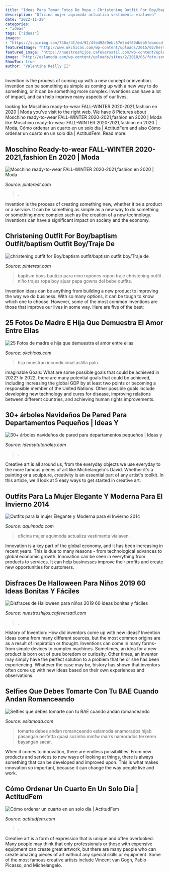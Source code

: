 ```yaml
---
title: "Ideas Para Tomar Fotos De Ropa : Christening Outfit For Boy/baptism Outfit/baptism Outfit Boy/traje De"
description: "Oficina mujer aquimoda actualiza vestimenta vialaven"
date: "2022-11-29"
categories:
- "ideas"
tags: ["ideas"]
images:
- "https://i.pinimg.com/736x/4f/ed/92/4fed92d9ebc57e5b4f69dbeb5fdaeccd--baptism-outfits-for-boys-baptism-centerpieces.jpg"
featuredImage: "http://www.okchicas.com/wp-content/uploads/2015/02/hermosas-fotos-madre-e-hija-2.jpg"
featured_image: "https://nuestroshijos.cafeversatil.com/wp-content/uploads/2016/11/005-53.jpg"
image: "http://eslamoda.com/wp-content/uploads/sites/2/2018/05/foto-sombra-novios-selfie.jpg"
ShowToc: true
author: "Valentina Reilly II"
---
```



Invention is the process of coming up with a new concept or invention. Invention can be something as simple as coming up with a new way to do something, or it can be something more complex. Inventions can have a lot of impact, and can help improve many aspects of our lives.

	

		
looking for Moschino ready-to-wear FALL-WINTER 2020-2021,fashion en 2020 | Moda you've visit to the right web. We have 8 Pictures about Moschino ready-to-wear FALL-WINTER 2020-2021,fashion en 2020 | Moda like Moschino ready-to-wear FALL-WINTER 2020-2021,fashion en 2020 | Moda, Cómo ordenar un cuarto en un solo día | ActitudFem and also Cómo ordenar un cuarto en un solo día | ActitudFem. Read more:
		
    
## Moschino Ready-to-wear FALL-WINTER 2020-2021,fashion En 2020 | Moda

<img loading=lazy src="https://i.pinimg.com/736x/66/3a/be/663abe8e07700a530036263834bd8085.jpg" onerror="this.onerror=null;this.src='https://tse4.mm.bing.net/th?id=OIP.F6wfKUXV6zKalWsvD0GhJwHaLH&amp;pid=15.1';" alt="Moschino ready-to-wear FALL-WINTER 2020-2021,fashion en 2020 | Moda">

_Source: pinterest.com_

>. 

	

Invention is the process of creating something new, whether it be a product or a service. It can be something as simple as a new way to do something or something more complex such as the creation of a new technology. Inventions can have a significant impact on society and the economy.

    
## Christening Outfit For Boy/baptism Outfit/baptism Outfit Boy/Traje De

<img loading=lazy src="https://i.pinimg.com/736x/4f/ed/92/4fed92d9ebc57e5b4f69dbeb5fdaeccd--baptism-outfits-for-boys-baptism-centerpieces.jpg" onerror="this.onerror=null;this.src='https://tse4.mm.bing.net/th?id=OIP.bUG1fZToKfGfrhwW-ahAxwHaJ4&amp;pid=15.1';" alt="christening outfit for Boy/baptism outfit/baptism outfit boy/Traje de">

_Source: pinterest.com_

>baptism boys bautizo para nino ropones ropon traje christening outfit niño trajes ropa boy ajuar papa gowns del bebe outfits. 

	

Invention ideas can be anything from building a new product to improving the way we do business. With so many options, it can be tough to know which one to choose. However, some of the most common inventions are those that improve our lives in some way. Here are five of the best: 

    
## 25 Fotos De Madre E Hija Que Demuestra El Amor Entre Ellas

<img loading=lazy src="http://www.okchicas.com/wp-content/uploads/2015/02/hermosas-fotos-madre-e-hija-2.jpg" onerror="this.onerror=null;this.src='https://tse4.mm.bing.net/th?id=OIP.5p_FVHdH64Tes2HoDYmf8wHaLO&amp;pid=15.1';" alt="25 Fotos de madre e hija que demuestra el amor entre ellas">

_Source: okchicas.com_

>hija muestran incondicional astilla palo. 

	

imaginable Goals: What are some possible goals that could be achieved in 2022?
In 2022, there are many potential goals that could be achieved, including increasing the global GDP by at least two points or becoming a responsible member of the United Nations. Other possible goals include developing new technology and cures for disease, improving relations between different countries, and achieving human rights improvements.

    
## 30+ árboles Navideños De Pared Para Departamentos Pequeños | Ideas Y

<img loading=lazy src="https://ideasytutoriales.com/wp-content/uploads/2018/11/Arbol-de-Navidad-para-Pared-09.jpg" onerror="this.onerror=null;this.src='https://tse1.mm.bing.net/th?id=OIP.CRhI8CU9oSxAcWaNfZOP7gHaJ4&amp;pid=15.1';" alt="30+ árboles navideños de pared para departamentos pequeños | Ideas y">

_Source: ideasytutoriales.com_

>. 

	

Creative art is all around us, from the everyday objects we use everyday to the more famous pieces of art like Michelangelo's David. Whether it's a painting or a sculpture, creativity is an essential part of any artist's toolkit. In this article, we'll look at 5 easy ways to get started in creative art.

    
## Outfits Para La Mujer Elegante Y Moderna Para El Invierno 2014

<img loading=lazy src="https://www.aquimoda.com/wp-content/uploads/2014/12/outfits-elegantes-invierno-7.jpg" onerror="this.onerror=null;this.src='https://tse2.mm.bing.net/th?id=OIP.HL2aSGv7IPWsSValWJBH6gHaK2&amp;pid=15.1';" alt="Outfits para la mujer Elegante y Moderna para el Invierno 2014">

_Source: aquimoda.com_

>oficina mujer aquimoda actualiza vestimenta vialaven. 

	

Innovation is a key part of the global economy, and it has been increasing in recent years. This is due to many reasons - from technological advances to global economic growth. Innovation can be seen in everything from products to services. It can help businesses improve their profits and create new opportunities for customers.

    
## Disfraces De Halloween Para Niños 2019 60 Ideas Bonitas Y Fáciles

<img loading=lazy src="https://nuestroshijos.cafeversatil.com/wp-content/uploads/2016/11/005-53.jpg" onerror="this.onerror=null;this.src='https://tse3.mm.bing.net/th?id=OIP.cv6iZgNQa7ox30C9dX391QHaJ4&amp;pid=15.1';" alt="Disfraces de Halloween para niños 2019 60 ideas bonitas y fáciles">

_Source: nuestroshijos.cafeversatil.com_

>. 

	

History of Invention: How did inventors come up with new ideas?
Invention ideas come from many different sources, but the most common origins are as a result of inspiration or thought. Inventions can come in many forms- from simple devices to complex machines. Sometimes, an idea for a new product is born out of pure boredom or curiosity. Other times, an inventor may simply have the perfect solution to a problem that he or she has been experiencing. Whatever the case may be, history has shown that inventors often come up with new ideas based on their own experiences and observations.

    
## Selfies Que Debes Tomarte Con Tu BAE Cuando Andan Romanceando

<img loading=lazy src="http://eslamoda.com/wp-content/uploads/sites/2/2018/05/foto-sombra-novios-selfie.jpg" onerror="this.onerror=null;this.src='https://tse2.mm.bing.net/th?id=OIP.JB1gJE-lXUKGVN_aGMLnBQHaNJ&amp;pid=15.1';" alt="Selfies que debes tomarte con tu BAE cuando andan romanceando">

_Source: eslamoda.com_

>tomarte debes andan romanceando eslamoda enamorados hijab pasangan perfetta quasi sozinha mmfw marrs namorados terkeren bayangan sacar. 

	

When it comes to innovation, there are endless possibilities. From new products and services to new ways of looking at things, there is always something that can be developed and improved upon. This is what makes innovation so important, because it can change the way people live and work.

    
## Cómo Ordenar Un Cuarto En Un Solo Día | ActitudFem

<img loading=lazy src="https://cdn2.actitudfem.com/media/files/como-organizar-una-recamara.jpg" onerror="this.onerror=null;this.src='https://tse2.mm.bing.net/th?id=OIP.DMpJ_R6Myr2cV0v_DhJ-6QHaEA&amp;pid=15.1';" alt="Cómo ordenar un cuarto en un solo día | ActitudFem">

_Source: actitudfem.com_

>. 

	

Creative art is a form of expression that is unique and often overlooked. Many people may think that only professionals or those with expensive equipment can create great artwork, but there are many people who can create amazing pieces of art without any special skills or equipment. Some of the most famous creative artists include Vincent van Gogh, Pablo Picasso, and Michelangelo.


